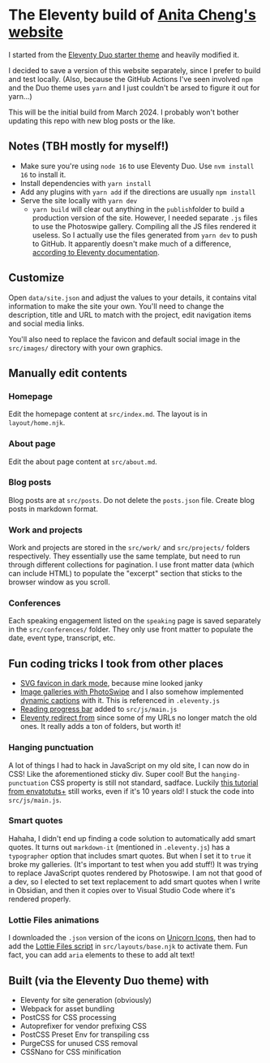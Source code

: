 # The Eleventy build of [Anita Cheng's website](https://anitacheng.com/)
I started from the [Eleventy Duo starter theme](https://github.com/yinkakun/eleventy-duo) and heavily modified it.

I decided to save a version of this website separately, since I prefer to build and test locally. (Also, because the GitHub Actions I've seen involved `npm` and the Duo theme uses `yarn` and I just couldn't be arsed to figure it out for yarn...)

This will be the initial build from March 2024. I probably won't bother updating this repo with new blog posts or the like.

## Notes (TBH mostly for myself!)
- Make sure you're using `node 16` to use Eleventy Duo. Use `nvm install 16` to install it.
- Install dependencies with `yarn install` 
- Add any plugins with `yarn add` if the directions are usually `npm install`
- Serve the site locally with `yarn dev`
    - `yarn build` will clear out anything in the `publish`folder to build a production version of the site. However, I needed separate `.js` files to use the Photoswipe gallery. Compiling all the JS files rendered it useless. So I actually use the files generated from `yarn dev` to push to GitHub. It apparently doesn't make much of a difference, [according to Eleventy documentation](https://www.11ty.dev/docs/deployment/). 

## Customize
Open `data/site.json` and adjust the values to your details, it contains vital information to make the site your own. You'll need to change the description, title and URL to match with the project, edit navigation items and social media links.

You'll also need to replace the favicon and default social image in the `src/images/` directory with your own graphics.

## Manually edit contents
### Homepage
Edit the homepage content at `src/index.md`. The layout is in `layout/home.njk`.

### About page
Edit the about page content at `src/about.md`.

### Blog posts
Blog posts are at `src/posts`. Do not delete the `posts.json` file. Create blog posts in markdown format.

### Work and projects
Work and projects are stored in the `src/work/` and `src/projects/` folders respectively. They essentially use the same template, but need to run through different collections for pagination. I use front matter data (which can include HTML) to populate the "excerpt" section that sticks to the browser window as you scroll.

### Conferences
Each speaking engagement listed on the `speaking` page is saved separately in the `src/conferences/` folder. They only use front matter to populate the date, event type, transcript, etc.

## Fun coding tricks I took from other places
- [SVG favicon in dark mode](https://codyhouse.co/nuggets/svg-favicon-dark-mode), because mine looked janky
- [Image galleries with PhotoSwipe](https://www.markllobrera.com/posts/eleventy-building-image-gallery-photoswipe) and I also somehow implemented [dynamic captions](https://github.com/dimsemenov/photoswipe-dynamic-caption-plugin) with it. This is referenced in `.eleventy.js`
- [Reading progress bar](https://w3collective.com/reading-progress-indicator/) added to `src/js/main.js`
- [Eleventy redirect from](https://brianm.me/posts/eleventy-redirect-from/) since some of my URLs no longer match the old ones. It really adds a ton of folders, but worth it!

### Hanging punctuation
A lot of things I had to hack in JavaScript on my old site, I can now do in CSS! Like the aforementioned sticky div. Super cool! But the `hanging-punctuation` CSS property is still not standard, sadface. Luckily [this tutorial from envatotuts+](https://webdesign.tutsplus.com/getting-the-hang-of-hanging-punctuation--cms-19890a) still works, even if it's 10 years old! I stuck the code into `src/js/main.js`.

### Smart quotes
Hahaha, I didn't end up finding a code solution to automatically add smart quotes. It turns out `markdown-it` (mentioned in `.eleventy.js`) has a `typographer` option that includes smart quotes. But when I set it to `true` it broke my galleries. (It's important to test when you add stuff!) It was trying to replace JavaScript quotes rendered by Photoswipe. I am not that good of a dev, so I elected to set text replacement to add smart quotes when I write in Obsidian, and then it copies over to Visual Studio Code where it's rendered properly.

### Lottie Files animations
I downloaded the `.json` version of the icons on [Unicorn Icons](https://unicornicons.com/), then had to add the [Lottie Files script](https://lottiefiles.com/web-player) in `src/layouts/base.njk` to activate them. Fun fact, you can add `aria` elements to these to add alt text!

## Built (via the Eleventy Duo theme) with
- Eleventy for site generation (obviously)
- Webpack for asset bundling
- PostCSS for CSS processing
- Autoprefixer for vendor prefixing CSS
- PostCSS Preset Env for transpiling css
- PurgeCSS for unused CSS removal
- CSSNano for CSS minification

